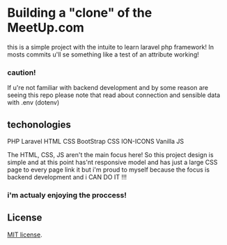 # Building a "clone" of the MeetUp.com

this is a simple project with the intuite to learn laravel php framework!
In mosts commits u'll se something like a test of an attribute working!

### caution!
If u're not familiar with backend development and by some reason are seeing this repo please note that read about connection and sensible data with .env (dotenv)

## techonologies
<p color: #f2a340>
    PHP Laravel 
     HTML  
     CSS  
     BootStrap CSS 
     ION-ICONS 
     Vanilla JS 
</p>

The HTML, CSS, JS aren't the main focus here! So this project design is simple and at this point has'nt responsive model and has just a large CSS page to every page link it but i'm proud to myself because the focus is backend development and i CAN DO IT !!!

### i'm actualy enjoying the proccess!

## License
 [MIT license](https://opensource.org/licenses/MIT).
